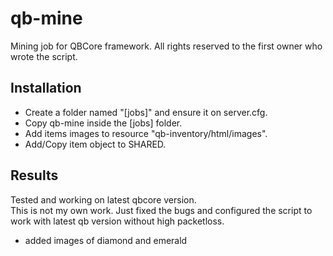 # qb-mine
Mining job for QBCore framework. All rights reserved to the first owner who wrote the script.

## Installation

- Create a folder named "[jobs]" and ensure it on server.cfg.  
- Copy qb-mine inside the [jobs] folder.  
- Add items images to resource "qb-inventory/html/images".  
- Add/Copy item object to SHARED.  

## Results

Tested and working on latest qbcore version.  
This is not my own work. Just fixed the bugs and configured the script to work with latest qb version without high packetloss.  
- added images of diamond and emerald
